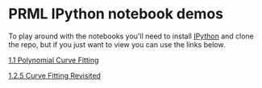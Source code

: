 PRML IPython notebook demos
===========================

To play around with the notebooks you'll need to install [IPython](http://ipython.org/notebook.html)
and clone the repo, but if you just want to view you can use the links below.

[1.1 Polynomial Curve Fitting](http://nbviewer.ipython.org/url/jamt9000.github.io/prml/1.1-polycurve.ipynb)

[1.2.5 Curve Fitting Revisited](http://nbviewer.ipython.org/url/jamt9000.github.io/prml/1.2.5-curve-fitting-revisited.ipynb)
